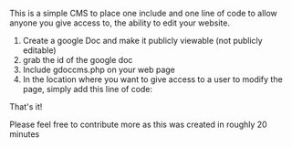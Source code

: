 This is a simple CMS to place one include and one line of code to allow anyone you give access to, the ability to edit your website.

1) Create a google Doc and make it publicly viewable (not publicly editable)
2) grab the id of the google doc
3) Include gdoccms.php on your web page
4) In the location where you want to give access to a user to modify the page, simply add this line of code:
   <?php google_edit('##id_of_google_doc'); ?>
   
That's it!

Please feel free to contribute more as this was created in roughly 20 minutes

